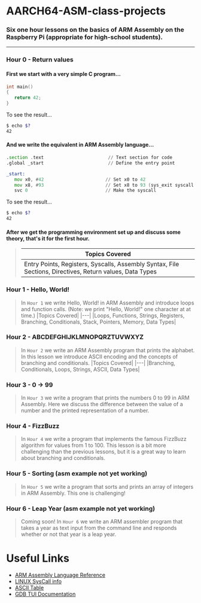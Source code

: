 # AARCH64-ASM-class-projects
### Six one hour lessons on the basics of ARM Assembly on the Raspberry Pi (appropriate for high-school students).
---

### Hour 0 - Return values
#### First we start with a very simple C program...
``` C
int main()
{
   return 42;
}
```
To see the result...
``` bash
$ echo $?
42
```
#### And we write the equivalent in ARM Assembly language...
``` asm
.section .text                        // Text section for code
.global _start                        // Define the entry point

_start:
   mov x0, #42                       // Set x0 to 42
   mov x8, #93                       // Set x8 to 93 (sys_exit syscall number)
   svc 0                             // Make the syscall
```
To see the result...
``` bash
$ echo $?
42
```
#### After we get the programming environment set up and discuss some theory, that's it for the first hour.
> |Topics Covered|
> |---|
> |Entry Points, Registers, Syscalls, Assembly Syntax, File Sections, Directives, Return values, Data Types|

### Hour 1 - Hello, World!
> In `Hour 1` we write Hello, World! in ARM Assembly and introduce loops and function calls.  (Note: we print "Hello, World!" one character at at time.)
> |Topics Covered|
> |---|
> |Loops, Functions, Strings, Registers, Branching, Conditionals, Stack, Pointers, Memory, Data Types|
### Hour 2 - ABCDEFGHIJKLMNOPQRZTUVWXYZ
> In `Hour 2` we write an ARM Assembly program that prints the alphabet. In this lesson we introduce ASCII encoding and the concepts of branching and conditionals.
> |Topics Covered|
> |---|
> |Branching, Conditionals, Loops, Strings, ASCII, Data Types|
### Hour 3 - 0 -> 99
> In `Hour 3` we write a program that prints the numbers 0 to 99 in ARM Assembly.  Here we discuss the difference between the value of a number and the printed representation of a number.
### Hour 4 - FizzBuzz
> In `Hour 4` we write a program that implements the famous FizzBuzz algorithm for values from 1 to 100.  This lesson is a bit more challenging than the previous lessons, but it is a great way to learn about branching and conditionals.
### Hour 5 - Sorting (asm example not yet working)
> In `Hour 5` we write a program that sorts and prints an array of integers in ARM Assembly.  This one is challenging!
### Hour 6 - Leap Year (asm example not yet working)
> Coming soon!  In `Hour 6` we write an ARM assembler program that takes a year as text input from the command line and responds whether or not that year is a leap year.
# Useful Links
- [ARM Assembly Language Reference](https://developer.arm.com/documentation/100076/0100)
- [LINUX SysCall info](https://arm64.syscall.sh/)
- [ASCII Table](https://www.asciitable.com/)
- [GDB TUI Documentation](https://sourceware.org/gdb/current/onlinedocs/gdb.html/TUI-Commands.html)
